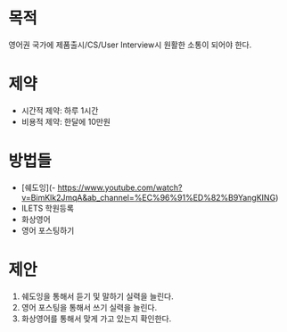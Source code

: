 
# 목적
영어권 국가에 제품출시/CS/User Interview시 원활한 소통이 되어야 한다.

# 제약
- 시간적 제약: 하루 1시간
- 비용적 제약: 한달에 10만원
# 방법들
-  [쉐도잉](- https://www.youtube.com/watch?v=BimKlk2JmqA&ab_channel=%EC%96%91%ED%82%B9YangKING)
- ILETS 학원등록
- 화상영어
- 영어 포스팅하기


# 제안

1. 쉐도잉을 통해서 듣기 및 말하기 실력을 늘린다.
2. 영어 포스팅을 통해서 쓰기 실력을 늘린다.
3. 화상영어를 통해서 맞게 가고 있는지 확인한다.